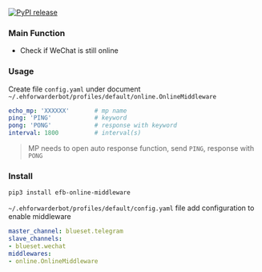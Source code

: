 
[![PyPI release](https://img.shields.io/pypi/v/efb-online-middleware.svg)](https://pypi.org/project/efb-online-middleware/)

### Main Function

- Check if WeChat is still online

### Usage  

Create file `config.yaml` under document `~/.ehforwarderbot/profiles/default/online.OnlineMiddleware`  

```yaml
echo_mp: 'XXXXXX'       # mp name
ping: 'PING'            # keyword
pong: 'PONG'            # response with keyword
interval: 1800          # interval(s)
```

> MP needs to open auto response function, send `PING`, response with `PONG`

### Install

```bash
pip3 install efb-online-middleware
```  

`~/.ehforwarderbot/profiles/default/config.yaml` file add configuration to enable middleware

```yaml
master_channel: blueset.telegram
slave_channels:
- blueset.wechat
middlewares:
- online.OnlineMiddleware
```
